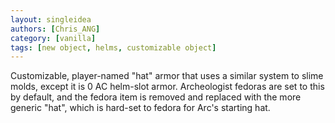 ```yaml
---
layout: singleidea
authors: [Chris_ANG]
category: [vanilla]
tags: [new object, helms, customizable object]
---
```

Customizable, player-named "hat" armor that uses a similar system to slime molds, except it is 0 AC helm-slot armor. Archeologist fedoras are set to this by default, and the fedora item is removed and replaced with the more generic "hat", which is hard-set to fedora for Arc's starting hat.
